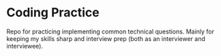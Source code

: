 # Coding Practice

Repo for practicing implementing common technical questions. Mainly for keeping my skills sharp and interview prep (both as an interviewer and interviewee).
